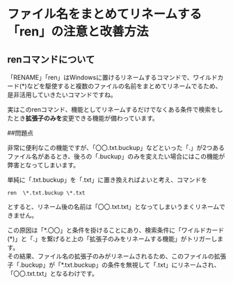 # ファイル名をまとめてリネームする「ren」の注意と改善方法
## renコマンドについて
「RENAME」「ren」はWindowsに置けるリネームするコマンドで、ワイルドカード(\*)などを駆使すると複数のファイルの名前をまとめてリネームでるため、是非活用していきたいコマンドですね。  

実はこのrenコマンド、機能としてリネームするだけでなくある条件で検索をしたとき**拡張子のみを**変更できる機能が備わっています。  

##問題点

非常に便利なこの機能ですが、「〇〇.txt.buckup」などといった「.」が2つあるファイル名があるとき、後ろの「.buckup」のみを変えたい場合にはこの機能が弊害となってしまいます。  

単純に「.txt.buckup」を「.txt」に置き換えればよいと考え、コマンドを  

`ren  \*.txt.buckup \*.txt`  

とすると、リネーム後の名前は「〇〇.txt.txt」となってしまいうまくリネームできません。  

この原因は「\*.〇〇」と条件を掛けることにあり、検索条件に「ワイルドカード(\*)」と「.」を繋げると上の「拡張子のみをリネームする機能」がトリガーします。  
その結果、ファイル名の拡張子のみがリネームされるため、このファイルの拡張子「.buckup」が「\*.txt.buckup」の条件を無視して「.txt」にリネームされ、「〇〇.txt.txt」となるわけです。